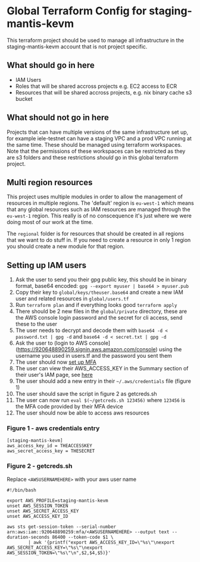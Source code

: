 # Global Terraform Config for staging-mantis-kevm

This terraform project should be used to manage all infrastructure in the staging-mantis-kevm account that is not project specific.

## What should go in here

* IAM Users
* Roles that will be shared accross projects e.g. EC2 access to ECR
* Resources that will be shared accross projects, e.g. nix binary cache s3 bucket

## What should not go in here

Projects that can have multiple versions of the same infrastructure set up, for example iele-testnet can have a staging VPC and a prod VPC running at the same time. These should be managed using terraform workspaces. Note that the permissions of these workspaces can be restricted as they are s3 folders and these restrictions *should* go in this global terraform project.

## Multi region resources

This project uses multiple modules in order to allow the management of resources in multiple regions. The 'default' region is `eu-west-1` which means that any global resources such as IAM resources are managed through the `eu-west-1` region. This really is of no conscequence it's just where we were doing most of our work at the time.

The `regional` folder is for resources that should be created in all regions that we want to do stuff in. If you need to create a resource in only 1 region you should create a new module for that region.

## Setting up IAM users

1. Ask the user to send you their gpg public key, this should be in binary format, base64 encoded: `gpg --export myuser | base64 > myuser.pub`
2. Copy their key to `global/keys/theuser.base64` and create a new IAM user and related resources in `global/users.tf`
3. Run `terraform plan` and if everything looks good `terraform apply`
4. There should be 2 new files in the `global/private` directory, these are the AWS console login password and the secret for cli access, send these to the user
5. The user needs to decrypt and decode them with `base64 -d < password.txt | gpg -d` and `base64 -d < secret.txt | gpg -d`
6. Ask the user to (login to AWS console](https://920648890259.signin.aws.amazon.com/console) using the username you used in users.tf and the password you sent them
7. The user should now [set up MFA](https://docs.aws.amazon.com/IAM/latest/UserGuide/id_credentials_mfa_enable_virtual.html)
8. The user can view their AWS_ACCESS_KEY in the Summary section of their user's IAM page, see [here](https://console.aws.amazon.com/iam/home?region=eu-west-1#/users)
9. The user should add a new entry in their `~/.aws/credentials` file (figure 1)
10. The user should save the script in figure 2 as getcreds.sh
11. The user can now run `eval $(~/getcreds.sh 123456)` where `123456` is the MFA code provided by their MFA device
12. The user should now be able to access aws resources

### Figure 1 - aws credentials entry

```
[staging-mantis-kevm]
aws_access_key_id = THEACCESSKEY
aws_secret_access_key = THESECRET
```

### Figure 2 - getcreds.sh

Replace `<AWSUSERNAMEHERE>` with your aws user name

```
#!/bin/bash

export AWS_PROFILE=staging-mantis-kevm
unset AWS_SESSION_TOKEN
unset AWS_SECRET_ACCESS_KEY
unset AWS_ACCESS_KEY_ID

aws sts get-session-token --serial-number arn:aws:iam::920648890259:mfa/<AWSUSERNAMEHERE> --output text --duration-seconds 86400 --token-code $1 \
        | awk '{printf("export AWS_ACCESS_KEY_ID=\"%s\"\nexport AWS_SECRET_ACCESS_KEY=\"%s\"\nexport AWS_SESSION_TOKEN=\"%s\"\n",$2,$4,$5)}'
```

